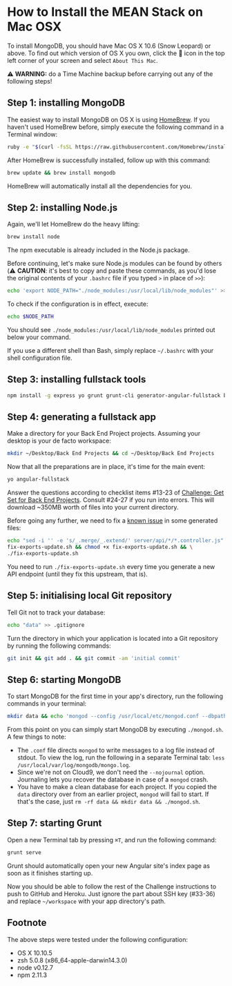 # How to Install the MEAN Stack on Mac OSX

To install MongoDB, you should have Mac OS X 10.6 (Snow Leopard) or above. To find out which version of OS X you own, click the  icon in the top left corner of your screen and select `About This Mac`.

:warning: **WARNING:** do a Time Machine backup before carrying out any of the following steps!

## Step 1: installing MongoDB

The easiest way to install MongoDB on OS X is using [HomeBrew](http://brew.sh/). If you haven't used HomeBrew before, simply execute the following command in a Terminal window:

```sh
ruby -e "$(curl -fsSL https://raw.githubusercontent.com/Homebrew/install/master/install)"
```

After HomeBrew is successfully installed, follow up with this command:

```sh
brew update && brew install mongodb
```

HomeBrew will automatically install all the dependencies for you.

## Step 2: installing Node.js

Again, we'll let HomeBrew do the heavy lifting:

```sh
brew install node
```

The npm executable is already included in the Node.js package.

Before continuing, let's make sure Node.js modules can be found by others (:warning: **CAUTION**: it's best to copy and paste these commands, as you'd lose the original contents of your `.bashrc` file if you typed `>` in place of `>>`):

```sh
echo 'export NODE_PATH="./node_modules:/usr/local/lib/node_modules"' >> ~/.bashrc && source ~/.bashrc
```

To check if the configuration is in effect, execute:

```sh
echo $NODE_PATH
```

You should see `./node_modules:/usr/local/lib/node_modules` printed out below your command.

If you use a different shell than Bash, simply replace `~/.bashrc` with your shell configuration file.

## Step 3: installing fullstack tools

```sh
npm install -g express yo grunt grunt-cli generator-angular-fullstack bower
```

## Step 4: generating a fullstack app

Make a directory for your Back End Project projects. Assuming your desktop is your de facto workspace:

```sh
mkdir ~/Desktop/Back End Projects && cd ~/Desktop/Back End Projects
```

Now that all the preparations are in place, it's time for the main event:

```sh
yo angular-fullstack
```

Answer the questions according to checklist items #13-23 of [Challenge: Get Set for Back End Projects](http://www.freecodecamp.com/challenges/get-set-for-our-back-end-development-projects). Consult #24-27 if you run into errors. This will download ~350MB worth of files into your current directory.

Before going any further, we need to fix a [known issue](https://github.com/clnhll/guidetobasejumps#fixing-exportsupdate) in some generated files:

```sh
echo "sed -i '' -e 's/_.merge/_.extend/' server/api/*/*.controller.js" > \
fix-exports-update.sh && chmod +x fix-exports-update.sh && \
./fix-exports-update.sh
```

You need to run `./fix-exports-update.sh` every time you generate a new API endpoint (until they fix this upstream, that is).

## Step 5: initialising local Git repository

Tell Git not to track your database:

```sh
echo "data" >> .gitignore
```

Turn the directory in which your application is located into a Git repository by running the following commands:

```sh
git init && git add . && git commit -am 'initial commit'
```

## Step 6: starting MongoDB

To start MongoDB for the first time in your app's directory, run the following commands in your terminal:

```sh
mkdir data && echo 'mongod --config /usr/local/etc/mongod.conf --dbpath=data --rest "$@" --httpinterface' > mongod.sh && chmod a+x mongod.sh && ./mongod.sh
```

From this point on you can simply start MongoDB by executing `./mongod.sh`. A few things to note:

- The `.conf` file directs `mongod` to write messages to a log file instead of stdout. To view the log, run the following in a separate Terminal tab: `less /usr/local/var/log/mongodb/mongo.log`.
- Since we're not on Cloud9, we don't need the `--nojournal` option. Journaling lets you recover the database in case of a `mongod` crash.
- You have to make a clean database for each project. If you copied the `data` directory over from an earlier project, `mongod` will fail to start. If that's the case, just `rm -rf data && mkdir data && ./mongod.sh`.

## Step 7: starting Grunt

Open a new Terminal tab by pressing `⌘T`, and run the following command:

```sh
grunt serve
```

Grunt should automatically open your new Angular site's index page as soon as it finishes starting up.

Now you should be able to follow the rest of the Challenge instructions to push to GitHub and Heroku. Just ignore the part about SSH key (#33-36) and replace `~/workspace` with your app directory's path.

## Footnote

The above steps were tested under the following configuration:

- OS X 10.10.5
- zsh 5.0.8 (x86_64-apple-darwin14.3.0)
- node v0.12.7
- npm 2.11.3
